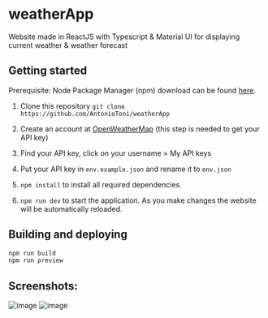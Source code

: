 # weatherApp

Website made in ReactJS with Typescript & Material UI for displaying current weather & weather forecast

## Getting started

Prerequisite: Node Package Manager (npm) download can be found <a href="https://nodejs.org/en/download/">here<a/>.

1. Clone this repository `git clone https://github.com/AntonioToni/weatherApp`

2. Create an account at <a href="https://openweathermap.org/">OpenWeatherMap</a> (this step is needed to get your API key)

3. Find your API key, click on your username > My API keys

4. Put your API key in `env.example.json` and rename it to `env.json`

5. `npm install` to install all required dependencies.

6. `npm run dev` to start the application. As you make changes the website will be automatically reloaded.

## Building and deploying

```sh
npm run build
npm run preview
```

## Screenshots:
![image](https://github.com/user-attachments/assets/7393ca97-a0ef-44d1-9d24-3832c454ad2f)
![image](https://github.com/user-attachments/assets/787323ac-c0fa-4d66-b525-9fb4cf0f894f)


